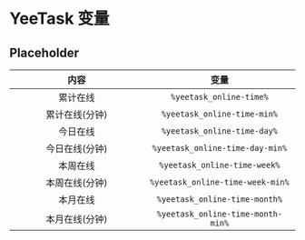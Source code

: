 # YeeTask 变量

## Placeholder

|    内容    |                变量                 |
|:--------:|:---------------------------------:|
|   累计在线   |      `%yeetask_online-time%`      |
| 累计在线(分钟) |    `%yeetask_online-time-min%`    |
|   今日在线   |    `%yeetask_online-time-day%`    |
| 今日在线(分钟) |  `%yeetask_online-time-day-min%`  |
|   本周在线   |   `%yeetask_online-time-week%`    |
| 本周在线(分钟) | `%yeetask_online-time-week-min%`  |
|   本月在线   |   `%yeetask_online-time-month%`   |
| 本月在线(分钟) | `%yeetask_online-time-month-min%` |

<style>
table {
    width: 100%;
}
th, td {
    width: 300px;
}
</style>
